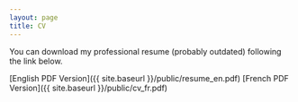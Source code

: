 ```yaml
---
layout: page
title: CV
---
```


You can download my professional resume (probably outdated) following the link below. 

<i class="fa fa-file-pdf-o"> </i> [English PDF Version]({{ site.baseurl }}/public/resume_en.pdf)
<i class="fa fa-file-pdf-o"> </i> [French PDF Version]({{ site.baseurl }}/public/cv_fr.pdf)
